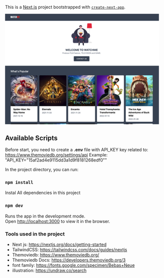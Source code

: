 This is a [Next.js](https://nextjs.org/) project bootstrapped with [`create-next-app`](https://github.com/vercel/next.js/tree/canary/packages/create-next-app).

![Project Preview](./watchme.png)

## Available Scripts

Before start, you need to create a <b>.env</b> file with API_KEY key related to: https://www.themoviedb.org/settings/api
Example: "API_KEY="15af2ad4e9115dd3a1d9f8181268edf0""


In the project directory, you can run:

### `npm install`

Instal All dependencies in this project

### `npm dev`

Runs the app in the development mode.<br />
Open [http://localhost:3000](http://localhost:3000) to view it in the browser.

### Tools used in the project

- Next js: https://nextjs.org/docs/getting-started
- TailwindCSS: https://tailwindcss.com/docs/guides/nextjs
- Themoviedb: https://www.themoviedb.org/
- Themoviedb Docs: https://developers.themoviedb.org/3
- font family: https://fonts.google.com/specimen/Bebas+Neue
- illustration: https://undraw.co/search

